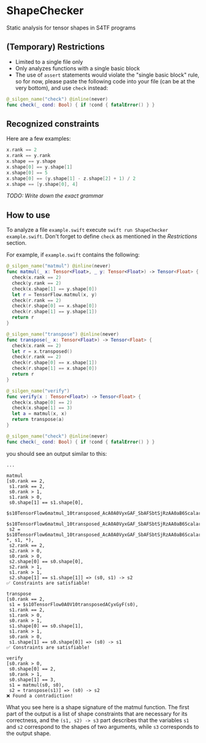 # ShapeChecker

Static analysis for tensor shapes in S4TF programs

## (Temporary) Restrictions

- Limited to a single file only
- Only analyzes functions with a single basic block
- The use of `assert` statements would violate the "single basic block" rule, so for now, please paste the following code into your file (can be at the very bottom), and use `check` instead:

```swift
@_silgen_name("check") @inline(never)
func check(_ cond: Bool) { if !cond { fatalError() } }
```

## Recognized constraints

Here are a few examples:
```swift
x.rank == 2
x.rank == y.rank
x.shape == y.shape
x.shape[0] == y.shape[1]
x.shape[0] == 5
x.shape[0] == (y.shape[1] - z.shape[2] + 1) / 2
x.shape == [y.shape[0], 4]
```

_TODO: Write down the exact grammar_

## How to use

To analyze a file `example.swift` execute `swift run ShapeChecker example.swift`.
Don't forget to define `check` as mentioned in the _Restrictions_ section.

For example, if `example.swift` contains the following:
```swift
@_silgen_name("matmul") @inline(never)
func matmul(_ x: Tensor<Float>, _ y: Tensor<Float>) -> Tensor<Float> {
  check(x.rank == 2)
  check(y.rank == 2)
  check(x.shape[1] == y.shape[0])
  let r = TensorFlow.matmul(x, y)
  check(r.rank == 2)
  check(r.shape[0] == x.shape[0])
  check(r.shape[1] == y.shape[1])
  return r
}

@_silgen_name("transpose") @inline(never)
func transpose(_ x: Tensor<Float>) -> Tensor<Float> {
  check(x.rank == 2)
  let r = x.transposed()
  check(r.rank == 2)
  check(r.shape[0] == x.shape[1])
  check(r.shape[1] == x.shape[0])
  return r
}

@_silgen_name("verify")
func verify(x : Tensor<Float>) -> Tensor<Float> {
  check(x.shape[0] == 2)
  check(x.shape[1] == 3)
  let a = matmul(x, x)
  return transpose(a)
}

@_silgen_name("check") @inline(never)
func check(_ cond: Bool) { if !cond { fatalError() } }
```

you should see an output similar to this:
```
...

matmul
[s0.rank == 2,
 s1.rank == 2,
 s0.rank > 1,
 s1.rank > 0,
 s0.shape[1] == s1.shape[0],
 $s10TensorFlow6matmul_10transposed_AcA0A0VyxGAF_SbAFSbtSjRzAA0aB6ScalarRzlFfA0_(),
 $s10TensorFlow6matmul_10transposed_AcA0A0VyxGAF_SbAFSbtSjRzAA0aB6ScalarRzlFfA2_(),
 s2 = $s10TensorFlow6matmul_10transposed_AcA0A0VyxGAF_SbAFSbtSjRzAA0aB6ScalarRzlF(s0, *, s1, *),
 s2.rank == 2,
 s2.rank > 0,
 s0.rank > 0,
 s2.shape[0] == s0.shape[0],
 s2.rank > 1,
 s1.rank > 1,
 s2.shape[1] == s1.shape[1]] => (s0, s1) -> s2
✅ Constraints are satisfiable!

transpose
[s0.rank == 2,
 s1 = $s10TensorFlow0A0V10transposedACyxGyF(s0),
 s1.rank == 2,
 s1.rank > 0,
 s0.rank > 1,
 s1.shape[0] == s0.shape[1],
 s1.rank > 1,
 s0.rank > 0,
 s1.shape[1] == s0.shape[0]] => (s0) -> s1
✅ Constraints are satisfiable!

verify
[s0.rank > 0,
 s0.shape[0] == 2,
 s0.rank > 1,
 s0.shape[1] == 3,
 s1 = matmul(s0, s0),
 s2 = transpose(s1)] => (s0) -> s2
❌ Found a contradiction!
```

What you see here is a shape signature of the matmul function.
The first part of the output is a list of shape constraints that are necessary for its correctness, and the `(s1, s2) -> s3` part describes that the variables `s1` and `s2` correspond to the shapes of two arguments, while `s3` corresponds to the output shape.
